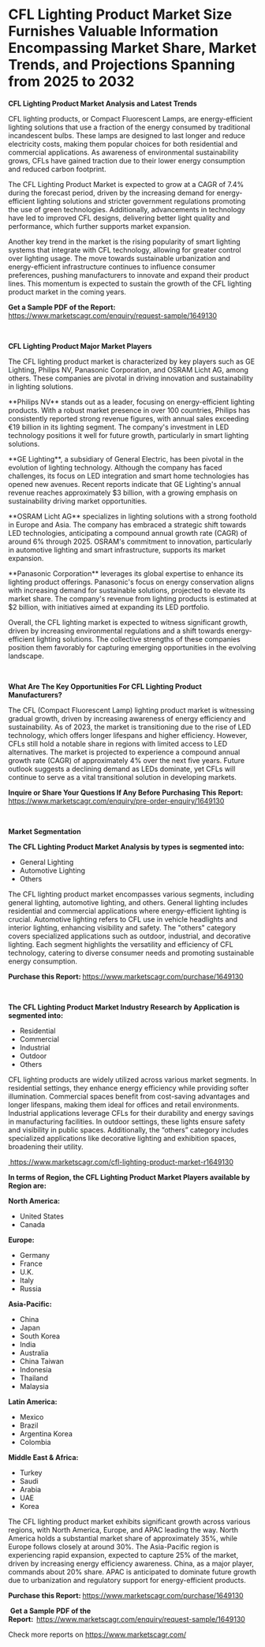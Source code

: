<p><h1>CFL Lighting Product Market Size Furnishes Valuable Information Encompassing Market Share, Market Trends, and Projections Spanning from 2025 to 2032</h1></p><p><strong>CFL Lighting Product Market Analysis and Latest Trends</strong></p>
<p><p>CFL lighting products, or Compact Fluorescent Lamps, are energy-efficient lighting solutions that use a fraction of the energy consumed by traditional incandescent bulbs. These lamps are designed to last longer and reduce electricity costs, making them popular choices for both residential and commercial applications. As awareness of environmental sustainability grows, CFLs have gained traction due to their lower energy consumption and reduced carbon footprint.</p><p>The CFL Lighting Product Market is expected to grow at a CAGR of 7.4% during the forecast period, driven by the increasing demand for energy-efficient lighting solutions and stricter government regulations promoting the use of green technologies. Additionally, advancements in technology have led to improved CFL designs, delivering better light quality and performance, which further supports market expansion.</p><p>Another key trend in the market is the rising popularity of smart lighting systems that integrate with CFL technology, allowing for greater control over lighting usage. The move towards sustainable urbanization and energy-efficient infrastructure continues to influence consumer preferences, pushing manufacturers to innovate and expand their product lines. This momentum is expected to sustain the growth of the CFL lighting product market in the coming years.</p></p>
<p><strong>Get a Sample PDF of the Report:&nbsp;</strong> <a href="https://www.marketscagr.com/enquiry/request-sample/1649130?utm_campaign=3221&utm_medium=2&utm_source=Github&utm_content=ia&utm_term=26032025&utm_id=cfl-lighting-product">https://www.marketscagr.com/enquiry/request-sample/1649130</a></p>
<p>&nbsp;</p>
<p><strong>CFL Lighting Product Major Market Players</strong></p>
<p><p>The CFL lighting product market is characterized by key players such as GE Lighting, Philips NV, Panasonic Corporation, and OSRAM Licht AG, among others. These companies are pivotal in driving innovation and sustainability in lighting solutions.</p><p>**Philips NV** stands out as a leader, focusing on energy-efficient lighting products. With a robust market presence in over 100 countries, Philips has consistently reported strong revenue figures, with annual sales exceeding €19 billion in its lighting segment. The company's investment in LED technology positions it well for future growth, particularly in smart lighting solutions.</p><p>**GE Lighting**, a subsidiary of General Electric, has been pivotal in the evolution of lighting technology. Although the company has faced challenges, its focus on LED integration and smart home technologies has opened new avenues. Recent reports indicate that GE Lighting's annual revenue reaches approximately $3 billion, with a growing emphasis on sustainability driving market opportunities.</p><p>**OSRAM Licht AG** specializes in lighting solutions with a strong foothold in Europe and Asia. The company has embraced a strategic shift towards LED technologies, anticipating a compound annual growth rate (CAGR) of around 6% through 2025. OSRAM's commitment to innovation, particularly in automotive lighting and smart infrastructure, supports its market expansion.</p><p>**Panasonic Corporation** leverages its global expertise to enhance its lighting product offerings. Panasonic's focus on energy conservation aligns with increasing demand for sustainable solutions, projected to elevate its market share. The company's revenue from lighting products is estimated at $2 billion, with initiatives aimed at expanding its LED portfolio.</p><p>Overall, the CFL lighting market is expected to witness significant growth, driven by increasing environmental regulations and a shift towards energy-efficient lighting solutions. The collective strengths of these companies position them favorably for capturing emerging opportunities in the evolving landscape.</p></p>
<p>&nbsp;</p>
<p><strong>What Are The Key Opportunities For CFL Lighting Product Manufacturers?</strong></p>
<p><p>The CFL (Compact Fluorescent Lamp) lighting product market is witnessing gradual growth, driven by increasing awareness of energy efficiency and sustainability. As of 2023, the market is transitioning due to the rise of LED technology, which offers longer lifespans and higher efficiency. However, CFLs still hold a notable share in regions with limited access to LED alternatives. The market is projected to experience a compound annual growth rate (CAGR) of approximately 4% over the next five years. Future outlook suggests a declining demand as LEDs dominate, yet CFLs will continue to serve as a vital transitional solution in developing markets.</p></p>
<p><strong>Inquire or Share Your Questions If Any Before Purchasing This Report:</strong> <a href="https://www.marketscagr.com/enquiry/pre-order-enquiry/1649130?utm_campaign=3221&utm_medium=2&utm_source=Github&utm_content=ia&utm_term=26032025&utm_id=cfl-lighting-product">https://www.marketscagr.com/enquiry/pre-order-enquiry/1649130</a></p>
<p>&nbsp;</p>
<p><strong>Market Segmentation</strong></p>
<p><strong>The CFL Lighting Product Market Analysis by types is segmented into:</strong></p>
<p><ul><li>General Lighting</li><li>Automotive Lighting</li><li>Others</li></ul></p>
<p><p>The CFL lighting product market encompasses various segments, including general lighting, automotive lighting, and others. General lighting includes residential and commercial applications where energy-efficient lighting is crucial. Automotive lighting refers to CFL use in vehicle headlights and interior lighting, enhancing visibility and safety. The "others" category covers specialized applications such as outdoor, industrial, and decorative lighting. Each segment highlights the versatility and efficiency of CFL technology, catering to diverse consumer needs and promoting sustainable energy consumption.</p></p>
<p><strong>Purchase this Report:&nbsp;</strong><a href="https://www.marketscagr.com/purchase/1649130?utm_campaign=3221&utm_medium=2&utm_source=Github&utm_content=ia&utm_term=26032025&utm_id=cfl-lighting-product">https://www.marketscagr.com/purchase/1649130</a></p>
<p>&nbsp;</p>
<p><strong>The CFL Lighting Product Market Industry Research by Application is segmented into:</strong></p>
<p><ul><li>Residential</li><li>Commercial</li><li>Industrial</li><li>Outdoor</li><li>Others</li></ul></p>
<p><p>CFL lighting products are widely utilized across various market segments. In residential settings, they enhance energy efficiency while providing softer illumination. Commercial spaces benefit from cost-saving advantages and longer lifespans, making them ideal for offices and retail environments. Industrial applications leverage CFLs for their durability and energy savings in manufacturing facilities. In outdoor settings, these lights ensure safety and visibility in public spaces. Additionally, the “others” category includes specialized applications like decorative lighting and exhibition spaces, broadening their utility.</p></p>
<p><a href="https://www.marketscagr.com/cfl-lighting-product-market-r1649130?utm_campaign=3221&utm_medium=2&utm_source=Github&utm_content=ia&utm_term=26032025&utm_id=cfl-lighting-product">&nbsp;https://www.marketscagr.com/cfl-lighting-product-market-r1649130</a></p>
<p><strong>In terms of Region, the CFL Lighting Product Market Players available by Region are:</strong></p>
<p>
    <p> <strong> North America: </strong>
        <ul>
            <li>United States</li>
            <li>Canada</li>
        </ul>
        </p> 
    <p> <strong> Europe: </strong>
        <ul>
            <li>Germany</li>
            <li>France</li>
            <li>U.K.</li>
            <li>Italy</li>
            <li>Russia</li>
        </ul>
        </p> 
    <p> <strong> Asia-Pacific: </strong>
        <ul>
            <li>China</li>
            <li>Japan</li>
            <li>South Korea</li>
            <li>India</li>
            <li>Australia</li>
            <li>China Taiwan</li>
            <li>Indonesia</li>
            <li>Thailand</li>
            <li>Malaysia</li>
        </ul>
        </p> 
    <p> <strong> Latin America: </strong>
        <ul>
            <li>Mexico</li>
            <li>Brazil</li>
            <li>Argentina Korea</li>
            <li>Colombia</li>
        </ul>
        </p> 
    <p> <strong> Middle East & Africa: </strong>
        <ul>
            <li>Turkey</li>
            <li>Saudi</li>
            <li>Arabia</li>
            <li>UAE</li>
            <li>Korea</li>
        </ul>
    </p>
    </p>
<p><p>The CFL lighting product market exhibits significant growth across various regions, with North America, Europe, and APAC leading the way. North America holds a substantial market share of approximately 35%, while Europe follows closely at around 30%. The Asia-Pacific region is experiencing rapid expansion, expected to capture 25% of the market, driven by increasing energy efficiency awareness. China, as a major player, commands about 20% share. APAC is anticipated to dominate future growth due to urbanization and regulatory support for energy-efficient products.</p></p>
<p><strong>Purchase this Report: </strong><a href="https://www.marketscagr.com/purchase/1649130?utm_campaign=3221&utm_medium=2&utm_source=Github&utm_content=ia&utm_term=26032025&utm_id=cfl-lighting-product">https://www.marketscagr.com/purchase/1649130</a></p>
<p>&nbsp;<strong>Get a Sample PDF of the Report:&nbsp;&nbsp;</strong><a href="https://www.marketscagr.com/enquiry/request-sample/1649130?utm_campaign=3221&utm_medium=2&utm_source=Github&utm_content=ia&utm_term=26032025&utm_id=cfl-lighting-product">https://www.marketscagr.com/enquiry/request-sample/1649130</a></p>
<p><strong></strong></p>
<p>Check more reports on <a href="https://www.marketscagr.com/?utm_campaign=3221&utm_medium=2&utm_source=Github&utm_content=ia&utm_term=26032025&utm_id=cfl-lighting-product">https://www.marketscagr.com/</a></p>